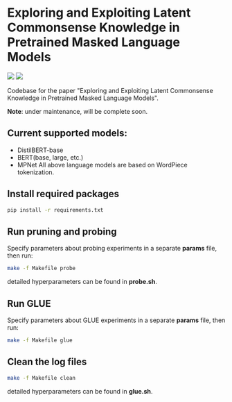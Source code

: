 <!--
 * @Author: your name
 * @Date: 2020-10-31 00:05:34
 * @LastEditTime: 2021-01-01 23:44:44
 * @LastEditors: Please set LastEditors
 * @Description: In User Settings EditUse 
 * @FilePath: /LAMA/README.md
-->
# Exploring and Exploiting Latent Commonsense Knowledge in Pretrained Masked Language Models
![](https://img.shields.io/badge/Language%20Model%20Pruning(LAMP)-DistilBERT%2FBERT%2FMPNet-blue.svg) ![](https://img.shields.io/badge/paper-pdf-red.svg)


Codebase for the paper "Exploring and Exploiting Latent Commonsense Knowledge in Pretrained Masked Language Models".

**Note**: under maintenance, will be complete soon.

## Current supported models:
- DistilBERT-base
- BERT(base, large, etc.)
- MPNet
All above language models are based on WordPiece tokenization.

## Install required packages
```bash
pip install -r requirements.txt
```

## Run pruning and probing
Specify parameters about probing experiments in a separate **params** file, then run:
```bash
make -f Makefile probe
```
detailed hyperparameters can be found in **probe.sh**.

## Run GLUE
Specify parameters about GLUE experiments in a separate **params** file, then run:
```bash
make -f Makefile glue
```

## Clean the log files
```bash
make -f Makefile clean
```
detailed hyperparameters can be found in **glue.sh**.
